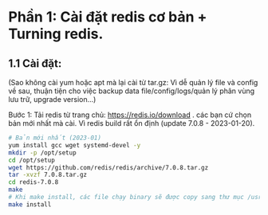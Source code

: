 # Phần 1: Cài đặt redis cơ bản + Turning redis.

## 1.1 Cài đặt:

(Sao không cài yum hoặc apt mà lại cài từ tar.gz: Vì dễ quản lý file và config về sau, thuận tiện cho việc backup data file/config/logs/quản lý phân vùng lưu trữ, upgrade version...)

Bước 1: Tải redis từ trang chủ: https://redis.io/download . các bạn cứ chọn bản mới nhất mà cài. Vì redis build rất ổn định (update 7.0.8 - 2023-01-20).

```bash
# Bản mới nhất (2023-01) 
yum install gcc wget systemd-devel -y
mkdir -p /opt/setup
cd /opt/setup
wget https://github.com/redis/redis/archive/7.0.8.tar.gz
tar -xvzf 7.0.8.tar.gz
cd redis-7.0.8
make
# Khi make install, các file chạy binary sẽ được copy sang thư mục /usr/local/bin/
make install
```